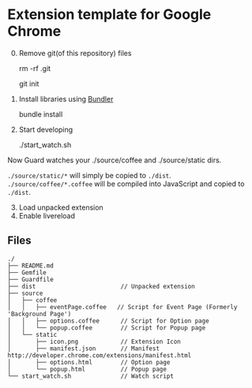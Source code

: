# Extension template for Google Chrome

0. Remove git(of this repository) files

    rm -rf .git
    
    git init

1. Install libraries using [Bundler](http://gembundler.com/)

    bundle install

2. Start developing
    
    ./start_watch.sh

Now Guard watches your ./source/coffee and ./source/static dirs.

`./source/static/*` will simply be copied to `./dist`.
`./source/coffee/*.coffee` will be compiled into JavaScript and copied to `./dist`.

3. Load unpacked extension
4. Enable livereload

## Files

```
./
├── README.md
├── Gemfile
├── Guardfile
├── dist                        // Unpacked extension
├── source
│   ├── coffee
│   │   ├── eventPage.coffee   // Script for Event Page (Formerly 'Background Page')
│   │   ├── options.coffee      // Script for Option page
│   │   └── popup.coffee        // Script for Popup page
│   └── static
│       ├── icon.png            // Extension Icon
│       ├── manifest.json       // Manifest http://developer.chrome.com/extensions/manifest.html
│       ├── options.html        // Option page
│       └── popup.html          // Popup page
└── start_watch.sh              // Watch script
```
